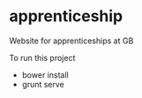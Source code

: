 apprenticeship
==============

Website for apprenticeships at GB

To run this project
- bower install
- grunt serve
